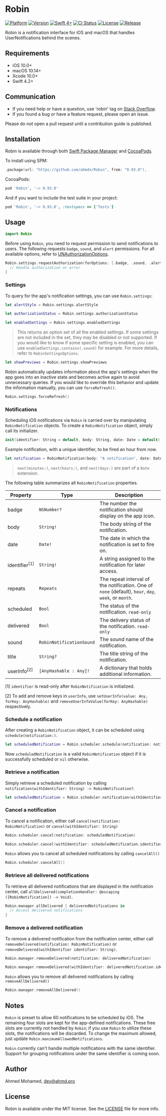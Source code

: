 # Robin

[![Platform](https://img.shields.io/cocoapods/p/Robin.svg)](http://cocoapods.org/pods/Robin)
[![Version](https://img.shields.io/cocoapods/v/Robin.svg)](http://cocoapods.org/pods/Robin)
[![Swift 4+](https://img.shields.io/badge/Swift-4.2%2B-orange.svg)](https://swift.org)
[![CI Status](http://img.shields.io/travis/ahmdx/Robin.svg)](https://travis-ci.org/ahmdx/Robin)
[![License](https://img.shields.io/github/license/ahmdx/Robin.svg)](http://cocoapods.org/pods/Robin)
[![Release](https://img.shields.io/github/release/ahmdx/Robin.svg)](https://github.com/ahmdx/Robin/releases/)

Robin is a notification interface for iOS and macOS that handles UserNotifications behind the scenes.

## Requirements

- iOS 10.0+
- macOS 10.14+
- Xcode 10.0+
- Swift 4.2+

## Communication

- If you need help or have a question, use 'robin' tag on [Stack Overflow](http://stackoverflow.com/questions/tagged/robin).
- If you found a bug or have a feature request, please open an issue.

Please do not open a pull request until a contribution guide is published.

## Installation

Robin is available through both [Swift Package Manager](https://swift.org/package-manager/) and [CocoaPods](http://cocoapods.org).

To install using SPM:

```swift
.package(url: "https://github.com/ahmdx/Robin", from: "0.93.0"),
```

CocoaPods:

```ruby
pod 'Robin', '~> 0.93.0'
```

And if you want to include the test suite in your project:

```ruby
pod 'Robin', '~> 0.93.0', :testspecs => ['Tests']
```

## Usage

```swift
import Robin
```

Before using `Robin`, you need to request permission to send notifications to users. The following requests `badge`, `sound`, and `alert` permissions. For all available options, refer to [UNAuthorizationOptions](https://developer.apple.com/documentation/usernotifications/unauthorizationoptions).

```swift
Robin.settings.requestAuthorization(forOptions: [.badge, .sound, .alert]) { grant, error in
  // Handle authorization or error
}
```

### Settings

To query for the app's notification settings, you can use `Robin.settings`:

```swift
let alertStyle = Robin.settings.alertStyle
```

```swift
let authorizationStatus = Robin.settings.authorizationStatus
```

```swift
let enabledSettings = Robin.settings.enabledSettings
```

> This returns an option set of all the enabled settings. If some settings are not included in the set, they may be disabled or not supported. If you would like to know if some specific setting is enabled, you can use `enabledSettings.contains(.sound)` for example. For more details, refer to `RobinSettingsOptions`.

```swift
let showPreviews = Robin.settings.showPreviews
```

Robin automatically updates information about the app's settings when the app goes into an inactive state and becomes active again to avoid unnecessary queries. If you would like to override this behavior and update the information manually, you can use `forceRefresh()`.

```swift
Robin.settings.forceRefresh()
```

### Notifications

Scheduling iOS notifications via `Robin` is carried over by manipulating `RobinNotification` objects. To create a `RobinNotification` object, simply call its initializer.

```swift
init(identifier: String = default, body: String, date: Date = default)
```

Example notification, with a unique identifier, to be fired an hour from now.

```swift
let notification = RobinNotification(body: "A notification", date: Date().next(hours: 1))
```

> `next(minutes:)`, `next(hours:)`, and `next(days:)` are part of a `Date` extension.

The following table summarizes all `RobinNotification` properties.

| Property | Type | Description |
| --- | --- | --- |
| badge | `NSNumber?` | The number the notification should display on the app icon. |
| body | `String!` | The body string of the notification. |
| date | `Date!` | The date in which the notification is set to fire on. |
| identifier<sup>[1]</sup> | `String!` | A string assigned to the notification for later access. |
| repeats | `Repeats` | The repeat interval of the notification. One of `none` (default), `hour`, `day`, `week`, or `month`.|
| scheduled | `Bool` | The status of the notification. `read-only` |
| delivered | `Bool` | The delivery status of the notification. `read-only` |
| sound | `RobinNotificationSound` | The sound name of the notification. |
| title | `String?` | The title string of the notification. |
| userInfo<sup>[2]</sup> | `[AnyHashable : Any]!` | A dictionary that holds additional information. |

[1] `identifier` is read-only after `RobinNotification` is initialized.

[2] To add and remove keys in `userInfo`, use `setUserInfo(value: Any, forKey: AnyHashable)` and `removeUserInfoValue(forKey: AnyHashable)` respectively.

### Schedule a notification

After creating a `RobinNotification` object, it can be scheduled using `schedule(notification:)`.

```swift
let scheduledNotification = Robin.scheduler.schedule(notification: notification)
```

Now `scheduledNotification` is a valid `RobinNotification` object if it is successfully scheduled or `nil` otherwise.

### Retrieve a notification

Simply retrieve a scheduled notification by calling `notification(withIdentifier: String) -> RobinNotification?`.

```swift
let scheduledNotification = Robin.scheduler.notification(withIdentifier: "identifier")
```

### Cancel a notification

To cancel a notification, either call `cancel(notification: RobinNotification)` or `cancel(withIdentifier: String)`

```swift
Robin.scheduler.cancel(notification: scheduledNotification)
```

```swift
Robin.scheduler.cancel(withIdentifier: scheduledNotification.identifier)
```

`Robin` allows you to cancel all scheduled notifications by calling `cancelAll()`

```swift
Robin.scheduler.cancelAll()
```

### Retrieve all delivered notifications

To retrieve all delivered notifications that are displayed in the notification center, call `allDelivered(completionHandler: @escaping ([RobinNotification]) -> Void)`.

```swift
Robin.manager.allDelivered { deliveredNotifications in
  // Access delivered notifications
}
```

### Remove a delivered notification

To remove a delivered notification from the notification center, either call `removeDelivered(notification: RobinNotification)` or `removeDelivered(withIdentifier identifier: String)`.

```swift
Robin.manager.removeDelivered(notification: deliveredNotification)
```

```swift
Robin.manager.removeDelivered(withIdentifier: deliveredNotification.identifier)
```

`Robin` allows you to remove all delivered notifications by calling `removeAllDelivered()`

```swift
Robin.manager.removeAllDelivered()
```

## Notes

`Robin` is preset to allow 60 notifications to be scheduled by iOS. The remaining four slots are kept for the app-defined notifications. These free slots are currently not handled by `Robin`; if you use `Robin` to utilize these slots, the notifications will be discarded. To change the maximum allowed, just update `Robin.maximumAllowedNotifications`.

`Robin` currently can't handle multiple notifications with the same identifier. Support for grouping notifications under the same identifier is coming soon.

## Author

Ahmed Mohamed, dev@ahmd.pro

## License

Robin is available under the MIT license. See the [LICENSE](https://github.com/ahmdx/Robin/blob/master/LICENSE) file for more info.
